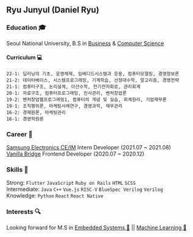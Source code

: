 ## Ryu Junyul (Daniel Ryu)

### Education 🎓 
Seoul National University, B.S in [Business](https://cba.snu.ac.kr/) & [Computer Science](https://cse.snu.ac.kr/)

#### Curriculum 💻
```
22-1: 딥러닝의 기초, 운영체제, 임베디드시스템과 응용, 컴퓨터모델링, 경영정보론
21-2: 데이터베이스, 시스템프로그래밍, 기계학습, 선형대수학, 알고리즘, 경영전략
21-1: 컴퓨터구조, 논리설계, 이산수학, 전기전자회로, 관리회계
20-1: 자료구조, 컴퓨터프로그래밍, 인사관리, 벤처창업론
19-2: 벤처창업웹프로그래밍1, 컴퓨터의 개념 및 실습, 회계원리, 기업재무론
19-1: 조직행위론, 마케팅사례연구, 경영과학, 재무관리
16-2: 경제원론, 마케팅관리
16-1: 경영학원론
```

### Career 🚀
[Samsung Electronics CE/IM](https://www.samsung.com/sec/) Intern Developer (2021.07 ~ 2021.08)<br/>
[Vanilla Bridge](https://apps.apple.com/kr/app/%EB%B0%94%EB%8B%90%EB%9D%BC%EB%B8%8C%EB%A6%BF%EC%A7%80/id1219876826) Frontend Developer (2020.07 ~ 2020.12)<br/>

### Skills 🔪
Strong: ```Flutter``` ```JavaScript``` ```Ruby on Rails``` ```HTML``` ```SCSS```<br/>
Intermediate: ```Java``` ```C++``` ```Vue.js``` ```RISC-V``` ```BlueSpec Verilog``` ```Verilog``` <br/>
Knowledge: ```Python``` ```React``` ```React Native``` <br/>

### Interests 🔍
Looking forward for M.S in [Embedded Systems 📀](https://cse.snu.ac.kr/lab/%EC%8B%A4%EC%8B%9C%EA%B0%84-%EC%9C%A0%EB%B9%84%EC%BF%BC%ED%84%B0%EC%8A%A4-%EC%8B%9C%EC%8A%A4%ED%85%9C-%EC%97%B0%EA%B5%AC%EC%8B%A4) || [Machine Learning 🤖](http://mllab.snu.ac.kr/)
